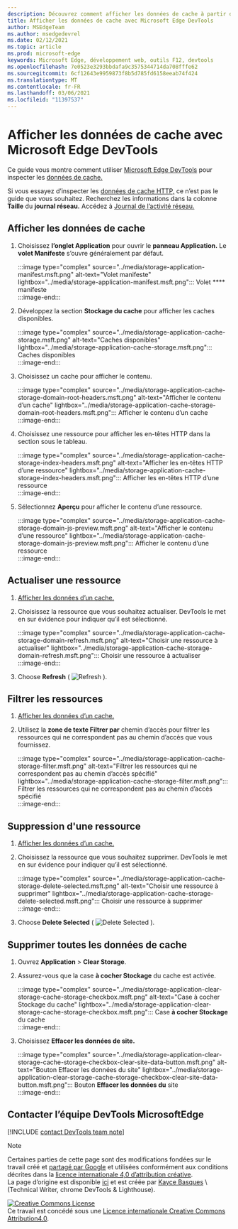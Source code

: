 ```yaml
---
description: Découvrez comment afficher les données de cache à partir du panneau Application de Microsoft Edge DevTools.
title: Afficher les données de cache avec Microsoft Edge DevTools
author: MSEdgeTeam
ms.author: msedgedevrel
ms.date: 02/12/2021
ms.topic: article
ms.prod: microsoft-edge
keywords: Microsoft Edge, développement web, outils F12, devtools
ms.openlocfilehash: 7e0523e3293bbdafa9c3575344714da708fffe62
ms.sourcegitcommit: 6cf12643e9959873f8b5d785fd6158eeab74f424
ms.translationtype: MT
ms.contentlocale: fr-FR
ms.lasthandoff: 03/06/2021
ms.locfileid: "11397537"
---
```

<!-- Copyright Kayce Basques 

   Licensed under the Apache License, Version 2.0 (the "License");
   you may not use this file except in compliance with the License.
   You may obtain a copy of the License at

       https://www.apache.org/licenses/LICENSE-2.0

   Unless required by applicable law or agreed to in writing, software
   distributed under the License is distributed on an "AS IS" BASIS,
   WITHOUT WARRANTIES OR CONDITIONS OF ANY KIND, either express or implied.
   See the License for the specific language governing permissions and
   limitations under the License.  -->

# <a name="view-cache-data-with-microsoft-edge-devtools"></a>Afficher les données de cache avec Microsoft Edge DevTools  

Ce guide vous montre comment utiliser [Microsoft Edge DevTools][MicrosoftEdgeDevTools] pour inspecter les [données de cache.][MDNCache]  

Si vous essayez d’inspecter les [données de cache HTTP,][MDNHTTPCaching] ce n’est pas le guide que vous souhaitez.  Recherchez les informations dans la colonne **Taille** du **journal réseau.**  Accédez à [Journal de l’activité réseau.][DevtoolsNetworkLogActivity]  

## <a name="view-cache-data"></a>Afficher les données de cache  

1.  Choisissez **l’onglet Application** pour ouvrir le **panneau Application.**  Le **volet Manifeste** s’ouvre généralement par défaut.  
    
    :::image type="complex" source="../media/storage-application-manifest.msft.png" alt-text="Volet manifeste" lightbox="../media/storage-application-manifest.msft.png":::
       Volet **** manifeste  
    :::image-end:::  
    
1.  Développez la section **Stockage du cache** pour afficher les caches disponibles.  
    
    :::image type="complex" source="../media/storage-application-cache-storage.msft.png" alt-text="Caches disponibles" lightbox="../media/storage-application-cache-storage.msft.png":::
       Caches disponibles  
    :::image-end:::  
    
1.  Choisissez un cache pour afficher le contenu.  
    
    :::image type="complex" source="../media/storage-application-cache-storage-domain-root-headers.msft.png" alt-text="Afficher le contenu d’un cache" lightbox="../media/storage-application-cache-storage-domain-root-headers.msft.png":::
       Afficher le contenu d’un cache  
    :::image-end:::  
    
1.  Choisissez une ressource pour afficher les en-têtes HTTP dans la section sous le tableau.  
    
    :::image type="complex" source="../media/storage-application-cache-storage-index-headers.msft.png" alt-text="Afficher les en-têtes HTTP d’une ressource" lightbox="../media/storage-application-cache-storage-index-headers.msft.png":::
       Afficher les en-têtes HTTP d’une ressource  
    :::image-end:::  
    
1.  Sélectionnez **Aperçu** pour afficher le contenu d’une ressource.  
    
    :::image type="complex" source="../media/storage-application-cache-storage-domain-js-preview.msft.png" alt-text="Afficher le contenu d’une ressource" lightbox="../media/storage-application-cache-storage-domain-js-preview.msft.png":::
       Afficher le contenu d’une ressource  
    :::image-end:::  
    
## <a name="refresh-a-resource"></a>Actualiser une ressource  

1.  [Afficher les données d’un cache.](#view-cache-data)  
1.  Choisissez la ressource que vous souhaitez actualiser.  DevTools le met en sur évidence pour indiquer qu’il est sélectionné.  
    
    :::image type="complex" source="../media/storage-application-cache-storage-domain-refresh.msft.png" alt-text="Choisir une ressource à actualiser" lightbox="../media/storage-application-cache-storage-domain-refresh.msft.png":::
       Choisir une ressource à actualiser  
    :::image-end:::  
    
1.  Choose **Refresh** \( ![ Refresh ][ImageRefreshIcon] \).  
    
## <a name="filter-resources"></a>Filtrer les ressources  

1.  [Afficher les données d’un cache.](#view-cache-data)  
1.  Utilisez la **zone de texte Filtrer par** chemin d’accès pour filtrer les ressources qui ne correspondent pas au chemin d’accès que vous fournissez.  
    
    :::image type="complex" source="../media/storage-application-cache-storage-filter.msft.png" alt-text="Filtrer les ressources qui ne correspondent pas au chemin d’accès spécifié" lightbox="../media/storage-application-cache-storage-filter.msft.png":::
       Filtrer les ressources qui ne correspondent pas au chemin d’accès spécifié  
    :::image-end:::  
    
## <a name="delete-a-resource"></a>Suppression d'une ressource  

1.  [Afficher les données d’un cache.](#view-cache-data)  
1.  Choisissez la ressource que vous souhaitez supprimer.  DevTools le met en sur évidence pour indiquer qu’il est sélectionné.  
    
    :::image type="complex" source="../media/storage-application-cache-storage-delete-selected.msft.png" alt-text="Choisir une ressource à supprimer" lightbox="../media/storage-application-cache-storage-delete-selected.msft.png":::
       Choisir une ressource à supprimer  
    :::image-end:::  
    
1.  Choose **Delete Selected** \( ![ Delete Selected ][ImageDeleteIcon] \).  
    
## <a name="delete-all-cache-data"></a>Supprimer toutes les données de cache  

1.  Ouvrez **Application**  >  **Clear Storage**.  
1.  Assurez-vous que la case **à cocher Stockage** du cache est activée.  
    
    :::image type="complex" source="../media/storage-application-clear-storage-cache-storage-checkbox.msft.png" alt-text="Case à cocher Stockage du cache" lightbox="../media/storage-application-clear-storage-cache-storage-checkbox.msft.png":::
       Case **à cocher Stockage** du cache  
    :::image-end:::  
    
1.  Choisissez **Effacer les données de site.**  
    
    :::image type="complex" source="../media/storage-application-clear-storage-cache-storage-checkbox-clear-site-data-button.msft.png" alt-text="Bouton Effacer les données du site" lightbox="../media/storage-application-clear-storage-cache-storage-checkbox-clear-site-data-button.msft.png":::
       Bouton **Effacer les données du** site  
    :::image-end:::  
    
## <a name="getting-in-touch-with-the-microsoft-edge-devtools-team"></a>Contacter l’équipe DevTools MicrosoftEdge  

[!INCLUDE [contact DevTools team note](../includes/contact-devtools-team-note.md)]  

<!-- image links -->  

[ImageDeleteIcon]: ../media/delete-icon.msft.png  
[ImageRefreshIcon]: ../media/refresh-icon.msft.png  

<!-- links -->  

[MicrosoftEdgeDevTools]: ../../devtools-guide-chromium/index.md "Outils de développement Microsoft Edge (Chromium) | Documents Microsoft"  
[DevtoolsNetworkLogActivity]: ../network/index.md#log-network-activity  "Journal de l’activité réseau | Documents Microsoft"  

[MDNCache]: https://developer.mozilla.org/docs/Web/API/Cache "Cache | MDN"  
[MDNHTTPCaching]: https://developer.mozilla.org/docs/Web/HTTP/Caching "Mise en cache HTTP | MDN"  

> [!NOTE]
> Certaines parties de cette page sont des modifications fondées sur le travail créé et [partagé par Google][GoogleSitePolicies] et utilisées conformément aux conditions décrites dans la [licence internationale 4,0 d’attribution créative][CCA4IL].  
> La page d’origine est disponible [ici](https://developers.google.com/web/tools/chrome-devtools/storage/cache) et est créée par [Kayce Basques][KayceBasques] \ (Technical Writer, chrome DevTools \& Lighthouse\).  

[![Creative Commons License][CCby4Image]][CCA4IL]  
Ce travail est concédé sous une [Licence internationale Creative Commons Attribution4.0][CCA4IL].  

[CCA4IL]: https://creativecommons.org/licenses/by/4.0  
[CCby4Image]: https://i.creativecommons.org/l/by/4.0/88x31.png  
[GoogleSitePolicies]: https://developers.google.com/terms/site-policies  
[KayceBasques]: https://developers.google.com/web/resources/contributors/kaycebasques  
